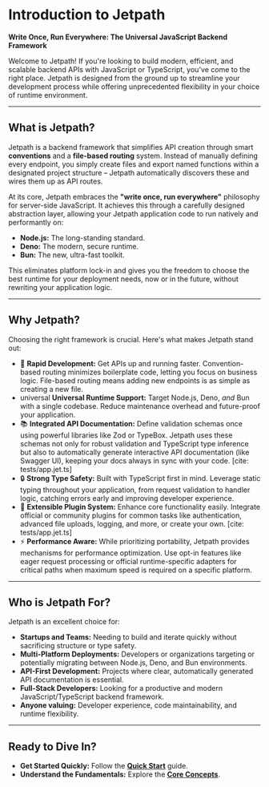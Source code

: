 <docmach type="wrapper" file="docs/fragments/docs.html" replacement="content">
 
# Introduction to Jetpath

**Write Once, Run Everywhere: The Universal JavaScript Backend Framework**

Welcome to Jetpath! If you're looking to build modern, efficient, and scalable backend APIs with JavaScript or TypeScript, you've come to the right place. Jetpath is designed from the ground up to streamline your development process while offering unprecedented flexibility in your choice of runtime environment.

---

## What is Jetpath?

Jetpath is a backend framework that simplifies API creation through smart **conventions** and a **file-based routing** system. Instead of manually defining every endpoint, you simply create files and export named functions within a designated project structure – Jetpath automatically discovers these and wires them up as API routes.

At its core, Jetpath embraces the **"write once, run everywhere"** philosophy for server-side JavaScript. It achieves this through a carefully designed abstraction layer, allowing your Jetpath application code to run natively and performantly on:

* **Node.js:** The long-standing standard.
* **Deno:** The modern, secure runtime.
* **Bun:** The new, ultra-fast toolkit.

This eliminates platform lock-in and gives you the freedom to choose the best runtime for your deployment needs, now or in the future, without rewriting your application logic.

---

## Why Jetpath?

Choosing the right framework is crucial. Here's what makes Jetpath stand out:

* 🚀 **Rapid Development:** Get APIs up and running faster. Convention-based routing minimizes boilerplate code, letting you focus on business logic. File-based routing means adding new endpoints is as simple as creating a new file.
* universal **Universal Runtime Support:** Target Node.js, Deno, *and* Bun with a single codebase. Reduce maintenance overhead and future-proof your application.
* 📚 **Integrated API Documentation:** Define validation schemas once using powerful libraries like Zod or TypeBox. Jetpath uses these schemas not only for robust validation and TypeScript type inference but also to automatically generate interactive API documentation (like Swagger UI), keeping your docs always in sync with your code. [cite: tests/app.jet.ts]
* 🔒 **Strong Type Safety:** Built with TypeScript first in mind. Leverage static typing throughout your application, from request validation to handler logic, catching errors early and improving developer experience.
* 🧩 **Extensible Plugin System:** Enhance core functionality easily. Integrate official or community plugins for common tasks like authentication, advanced file uploads, logging, and more, or create your own. [cite: tests/app.jet.ts]
* ⚡ **Performance Aware:** While prioritizing portability, Jetpath provides mechanisms for performance optimization. Use opt-in features like eager request processing or official runtime-specific adapters for critical paths when maximum speed is required on a specific platform.

---

## Who is Jetpath For?

Jetpath is an excellent choice for:

* **Startups and Teams:** Needing to build and iterate quickly without sacrificing structure or type safety.
* **Multi-Platform Deployments:** Developers or organizations targeting or potentially migrating between Node.js, Deno, and Bun environments.
* **API-First Development:** Projects where clear, automatically generated API documentation is essential.
* **Full-Stack Developers:** Looking for a productive and modern JavaScript/TypeScript backend framework.
* **Anyone valuing:** Developer experience, code maintainability, and runtime flexibility.

---

## Ready to Dive In?

* **Get Started Quickly:** Follow the [**Quick Start**](./quick-start.md) guide.
* **Understand the Fundamentals:** Explore the [**Core Concepts**](./core-concepts/routing.md).

</docmach>



